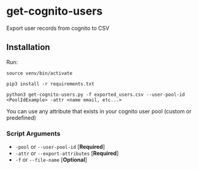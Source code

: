 # get-cognito-users
Export user records from cognito to CSV

## Installation

Run:

```
source venv/bin/activate
```

```
pip3 install -r requirements.txt
```

```
python3 get-cognito-users.py -f exported_users.csv --user-pool-id <PoolIdExample> -attr <name email, etc...>
```

You can use any attribute that exists in your cognito user pool (custom or predefined)


### Script Arguments

- `-pool` or `--user-pool-id` [__Required__]
- `-attr` or `--export-attributes` [__Required__]
- `-f` or `--file-name` [__Optional__]


